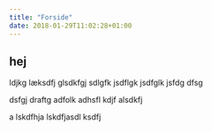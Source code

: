 ```yaml
---
title: "Forside"
date: 2018-01-29T11:02:28+01:00
---
```


## hej

ldjkg læksdfj glsdkfgj sdlgfk jsdflgk jsdfglk jsfdg dfsg

<p>dsfgj draftg adfolk adhsfl kdjf alsdkfj</p>


a lskdfhja lskdfjasdl ksdfj
